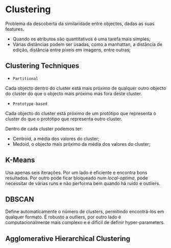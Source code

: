 # Clustering

Problema da descoberta da similaridade entre objectos, dadas as suas features.

- Quando os atributos são quantitativos é uma tarefa mais simples;
- Várias distâncias podem ser usadas, como a manhattan, a distância de edição, distância entre píxeis em imagens, entre outras;

## Clustering Techniques

- `Partitional` 

Cada objecto dentro do cluster está mais próximo de qualquer outro objecto do cluster do que o objecto mais próximo mas fora deste cluster.

- `Prototype-based`

Cada objecto do cluster está próximo de um protótipo que representa o cluster do que o protótipo que representa outro cluster.

Dentro de cada cluster podemos ter:
- Centroid, a média dos valores do cluster;
- Medoid, o objecto mais próximo da média dos valores do cluster;

## K-Means

Usa apenas seis iterações. Por um lado é eficiente e encontra bons resultados. Por outro pode ficar bloqueado num *local-optima*, pode necessitar de várias runs e não performa bem quando há ruído e outliers.

## DBSCAN

Define automaticamente o número de clusters, permitindo encontrá-los em qualquer formato. É robusto a outliers, por outro lado é computacionalmente mais complexo e é difícil de definir hyper-parameters.

## Agglomerative Hierarchical Clustering